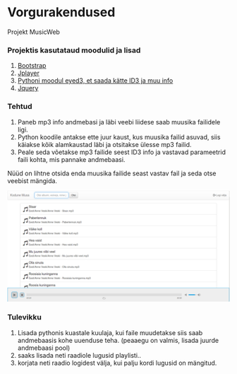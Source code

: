 # Vorgurakendused
Projekt MusicWeb


### Projektis kasutataud moodulid ja lisad
1. [Bootstrap](http://getbootstrap.com/)
2. [Jplayer](http://jplayer.org/)
3. [Pythoni moodul eyed3, et saada kätte ID3 ja muu info](http://eyed3.nicfit.net/)
4. [Jquery](https://jquery.com/)


### Tehtud
1. Paneb mp3 info andmebasi ja läbi veebi liidese saab muusika failidele ligi.
2. Python koodile antakse ette juur kaust, kus muusika failid asuvad, siis käiakse kõik alamkaustad läbi ja otsitakse ülesse mp3 failid.
3. Peale seda võetakse mp3 failide seest ID3 info ja vastavad parameetrid faili kohta, mis pannake andmebaasi.

Nüüd on lihtne otsida enda muusika failide seast vastav fail ja seda otse veebist mängida.

![alt tag](https://raw.githubusercontent.com/Pmarva/Vorgurakendused/master/github_info.png)


### Tulevikku
1. Lisada pythonis kuastale kuulaja, kui faile muudetakse siis saab andmebaasis kohe uuenduse teha. (peaaegu on valmis, lisada juurde andmebaasi pool)
2. saaks lisada neti raadiole lugusid playlisti..
3. korjata neti raadio logidest välja, kui palju kordi lugusid on mängitud.

